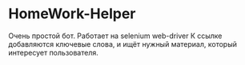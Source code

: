 # HomeWork-Helper
Очень простой бот. Работает на selenium web-driver
К ссылке добавляются ключевые слова, и ищёт нужный материал, который интересует пользователя.
